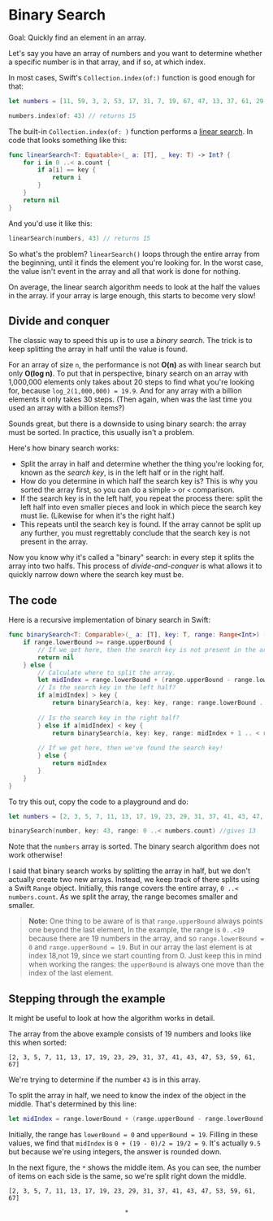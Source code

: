 # Binary Search

Goal: Quickly find an element in an array. 

Let's say you have an array of numbers and you want to determine whether a specific number is in that array, and if so, at which index. 

In most cases, Swift's `Collection.index(of:)` function is good enough for that:

```swift
let numbers = [11, 59, 3, 2, 53, 17, 31, 7, 19, 67, 47, 13, 37, 61, 29, 43, 5, 41, 23]

numbers.index(of: 43) // returns 15
```

The built-in `Collection.index(of: )` function performs a [linear search](../Linear%20Search/). In code that looks something like this:

```swift
func linearSearch<T: Equatable>(_ a: [T], _ key: T) -> Int? {
    for i in 0 ..< a.count {
        if a[i] == key {
            return i
        }
    }
    return nil
}
```

And you'd use it like this:

```swift
linearSearch(numbers, 43) // returns 15
```
So what's the problem? `linearSearch()` loops through the entire array from the beginning, until it finds the element you're looking for. In the worst case, the value isn't event in the array and all that work is done for nothing.

On average, the linear search algorithm needs to look at the half the values in the array. if your array is large enough, this starts to become very slow!

## Divide and conquer

The classic way to speed this up is to use a *binary search*. The trick is to keep splitting the array in half until the value is found.

For an array of size `n`, the performance is not **O(n)** as with linear search but only **O(log n)**. To put that in perspective, binary search on an array with 1,000,000 elements only takes about 20 steps to find what you're looking for, because `log_2(1,000,000) = 19.9`. And for any array with a billion elements it only takes 30 steps. (Then again, when was the last time you used an array with a billion items?)

Sounds great, but there is a downside to using binary search: the array must be sorted. 
In practice, this usually isn't a problem.

Here's how binary search works:

- Split the array in half and determine whether the thing you're looking for, known as the *search key*, is in the left half or in the right half.
- How do you determine in which half the search key is? This is why you sorted the array first, so you can do a simple `>` or `<` comparison.
- If the search key is in the left half, you repeat the process there: split the left half into even smaller pieces and look in which piece the search key must lie. (Likewise for when it's the right half.)
- This repeats until the search key is found. If the array cannot be split up any further, you must regrettably conclude that the search key is not present in the array. 

Now you know why it's called a "binary" search: in every step it splits the array into two halfs. This process of *divide-and-conquer* is what allows it to quickly narrow down where the search key must be.

## The code

Here is a recursive implementation of binary search in Swift:

```swift
func binarySearch<T: Comparable>(_ a: [T], key: T, range: Range<Int>) -> Int? {
    if range.lowerBound >= range.upperBound {
        // If we get here, then the search key is not present in the array.
        return nil
    } else {
        // Calculate where to split the array.
        let midIndex = range.lowerBound + (range.upperBound - range.lowerBound) / 2
        // Is the search key in the left half?
        if a[midIndex] > key {
            return binarySearch(a, key: key, range: range.lowerBound ..< midIndex)
        
        // Is the search key in the right half?    
        } else if a[midIndex] < key {
            return binarySearch(a, key: key, range: midIndex + 1 .. < range.upperBound)
            
        // If we get here, then we've found the search key!
        } else {
            return midIndex
        }
    }
}
```

To try this out, copy the code to a playground and do:

```swift
let numbers = [2, 3, 5, 7, 11, 13, 17, 19, 23, 29, 31, 37, 41, 43, 47, 53, 59, 61, 67]

binarySearch(number, key: 43, range: 0 ..< numbers.count) //gives 13
```

Note that the `numbers` array is sorted. The binary search algorithm does not work otherwise!

I said that binary search works by splitting the array in half, but we don't actually create two new arrays. Instead, we keep track of there splits using a Swift `Range` object. 
Initially, this range covers the entire array, `0 ..< numbers.count`. As we split the array, the range becomes smaller and smaller. 

>**Note:** One thing to be aware of is that  `range.upperBound` always points one beyond the last element, In the example, the range is `0..<19` because there are 19 numbers in the array, and so `range.lowerBound = 0` and `range.upperBound = 19`. But in our array the last element is at index 18,not 19, since we start counting from 0. Just keep this in mind when working the ranges: the `upperBound` is always one move than the index of the last element. 

## Stepping through the example 

It might be useful to look at how the algorithm works in detail. 

The array from the above example consists of 19 numbers and looks like this when sorted:

    [2, 3, 5, 7, 11, 13, 17, 19, 23, 29, 31, 37, 41, 43, 47, 53, 59, 61, 67]
    
We're trying to determine if the number `43` is in this array.

To split the array in half, we need to know the index of the object in the middle. That's determined by this line:

```swift
let midIndex = range.lowerBound + (range.upperBound - range.lowerBound) / 2
```

Initially, the range has `lowerBound = 0`  and `upperBound = 19`. Filling in these values, we find that `midIndex` is `0 + (19 - 0)/2 = 19/2 = 9`. It's actually `9.5` but because we're using integers, the answer is rounded down.

In the next figure, the `*` shows the middle item. As you can see, the number of items on each side is the same, so we're split right down the middle. 

    [2, 3, 5, 7, 11, 13, 17, 19, 23, 29, 31, 37, 41, 43, 47, 53, 59, 61, 67]
    
                                    *
    
